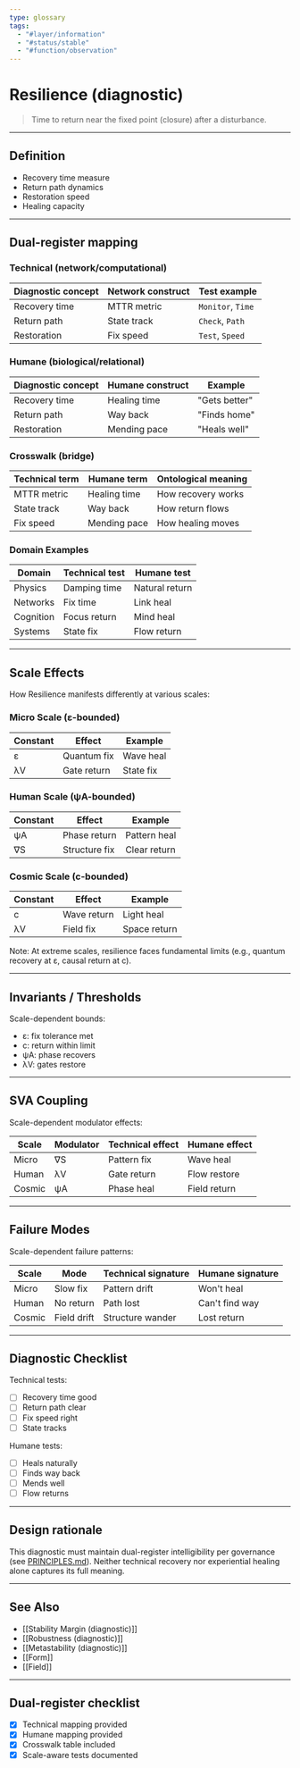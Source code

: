 ```yaml
---
type: glossary
tags:
  - "#layer/information"
  - "#status/stable"
  - "#function/observation"
---
```


# Resilience (diagnostic)

> Time to return near the fixed point (closure) after a disturbance.

---

## Definition

- Recovery time measure
- Return path dynamics
- Restoration speed
- Healing capacity

---

## Dual‑register mapping

### Technical (network/computational)

| Diagnostic concept | Network construct | Test example |
|-------------------|------------------|--------------|
| Recovery time | MTTR metric | `Monitor`, `Time` |
| Return path | State track | `Check`, `Path` |
| Restoration | Fix speed | `Test`, `Speed` |

### Humane (biological/relational)

| Diagnostic concept | Humane construct | Example |
|-------------------|------------------|----------|
| Recovery time | Healing time | "Gets better" |
| Return path | Way back | "Finds home" |
| Restoration | Mending pace | "Heals well" |

### Crosswalk (bridge)

| Technical term | Humane term | Ontological meaning |
|---------------|-------------|-------------------|
| MTTR metric | Healing time | How recovery works |
| State track | Way back | How return flows |
| Fix speed | Mending pace | How healing moves |

### Domain Examples

| Domain | Technical test | Humane test |
|--------|---------------|-------------|
| Physics | Damping time | Natural return |
| Networks | Fix time | Link heal |
| Cognition | Focus return | Mind heal |
| Systems | State fix | Flow return |

---

## Scale Effects

How Resilience manifests differently at various scales:

### Micro Scale (ε-bounded)

| Constant | Effect | Example |
|----------|--------|---------|
| ε | Quantum fix | Wave heal |
| λV | Gate return | State fix |

### Human Scale (ψA-bounded)

| Constant | Effect | Example |
|----------|--------|---------|
| ψA | Phase return | Pattern heal |
| ∇S | Structure fix | Clear return |

### Cosmic Scale (c-bounded)

| Constant | Effect | Example |
|----------|--------|---------|
| c | Wave return | Light heal |
| λV | Field fix | Space return |

Note: At extreme scales, resilience faces fundamental limits (e.g., quantum recovery at ε, causal return at c).

---

## Invariants / Thresholds

Scale-dependent bounds:
- ε: fix tolerance met
- c: return within limit
- ψA: phase recovers
- λV: gates restore

---

## SVA Coupling

Scale-dependent modulator effects:

| Scale | Modulator | Technical effect | Humane effect |
|-------|-----------|-----------------|---------------|
| Micro | ∇S | Pattern fix | Wave heal |
| Human | λV | Gate return | Flow restore |
| Cosmic | ψA | Phase heal | Field return |

---

## Failure Modes

Scale-dependent failure patterns:

| Scale | Mode | Technical signature | Humane signature |
|-------|------|-------------------|------------------|
| Micro | Slow fix | Pattern drift | Won't heal |
| Human | No return | Path lost | Can't find way |
| Cosmic | Field drift | Structure wander | Lost return |

---

## Diagnostic Checklist

Technical tests:
- [ ] Recovery time good
- [ ] Return path clear
- [ ] Fix speed right
- [ ] State tracks

Humane tests:
- [ ] Heals naturally
- [ ] Finds way back
- [ ] Mends well
- [ ] Flow returns

---

## Design rationale

This diagnostic must maintain dual-register intelligibility per governance (see [PRINCIPLES.md](../../../../PRINCIPLES.md)). Neither technical recovery nor experiential healing alone captures its full meaning.

---

## See Also

- [[Stability Margin (diagnostic)]]
- [[Robustness (diagnostic)]]
- [[Metastability (diagnostic)]]
- [[Form]]
- [[Field]]

---

## Dual‑register checklist

- [x] Technical mapping provided
- [x] Humane mapping provided
- [x] Crosswalk table included
- [x] Scale-aware tests documented